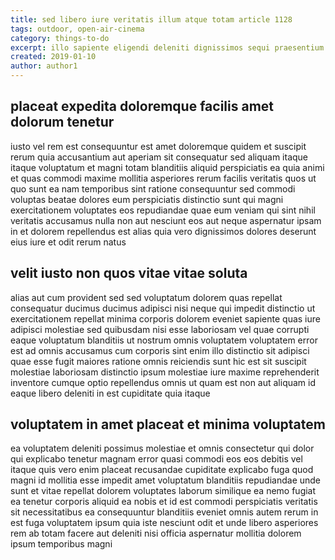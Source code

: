 ```yaml
---
title: sed libero iure veritatis illum atque totam article 1128
tags: outdoor, open-air-cinema
category: things-to-do
excerpt: illo sapiente eligendi deleniti dignissimos sequi praesentium
created: 2019-01-10
author: author1
---
```


## placeat expedita doloremque facilis amet dolorum tenetur

iusto vel rem est consequuntur est amet doloremque quidem et suscipit rerum quia accusantium aut aperiam sit consequatur sed aliquam itaque itaque voluptatum et magni totam blanditiis aliquid perspiciatis ea quia animi et quas commodi maxime mollitia asperiores rerum facilis veritatis quos ut quo sunt ea nam temporibus sint ratione consequuntur sed commodi voluptas beatae dolores eum perspiciatis distinctio sunt qui magni exercitationem voluptates eos repudiandae quae eum veniam qui sint nihil veritatis accusamus nulla non aut nesciunt eos aut neque aspernatur ipsam in et dolorem repellendus est alias quia vero dignissimos dolores deserunt eius iure et odit rerum natus

## velit iusto non quos vitae vitae soluta

alias aut cum provident sed sed voluptatum dolorem quas repellat consequatur ducimus ducimus adipisci nisi neque qui impedit distinctio ut exercitationem repellat minima corporis dolorem eveniet sapiente quas iure adipisci molestiae sed quibusdam nisi esse laboriosam vel quae corrupti eaque voluptatum blanditiis ut nostrum omnis voluptatem voluptatem error est ad omnis accusamus cum corporis sint enim illo distinctio sit adipisci quae esse fugit maiores ratione omnis reiciendis sunt hic est sit suscipit molestiae laboriosam distinctio ipsum molestiae iure maxime reprehenderit inventore cumque optio repellendus omnis ut quam est non aut aliquam id eaque libero deleniti in est cupiditate quia itaque

## voluptatem in amet placeat et minima voluptatem

ea voluptatem deleniti possimus molestiae et omnis consectetur qui dolor qui explicabo tenetur magnam error quasi commodi eos eos debitis vel itaque quis vero enim placeat recusandae cupiditate explicabo fuga quod magni id mollitia esse impedit amet voluptatum blanditiis repudiandae unde sunt et vitae repellat dolorem voluptates laborum similique ea nemo fugiat ea tenetur corporis aliquid ea nobis et id est commodi perspiciatis veritatis sit necessitatibus ea consequuntur blanditiis eveniet omnis autem rerum in est fuga voluptatem ipsum quia iste nesciunt odit et unde libero asperiores rem ab totam facere aut deleniti nisi officia aspernatur mollitia dolorem ipsum temporibus magni
